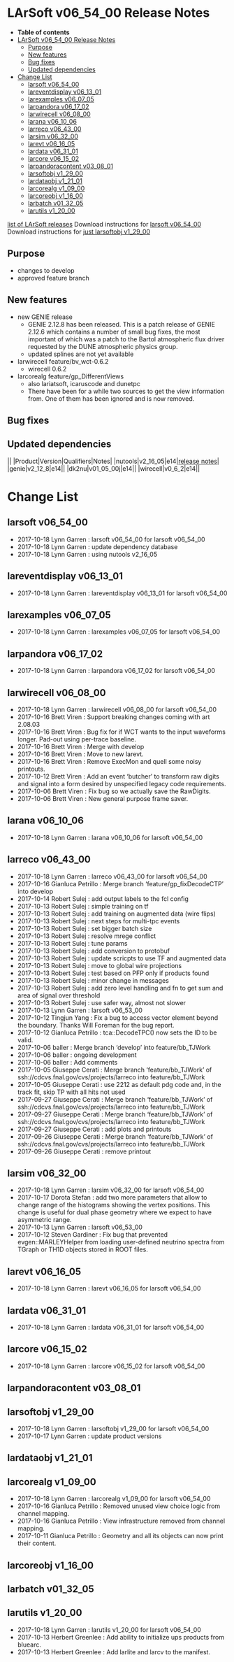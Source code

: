 LArSoft v06_54_00 Release Notes
======================================================================

-   **Table of contents**
-   [LArSoft v06_54_00 Release Notes](#LArSoft-v06_54_00-Release-Notes)
    -   [Purpose](#Purpose)
    -   [New features](#New-features)
    -   [Bug fixes](#Bug-fixes)
    -   [Updated dependencies](#Updated-dependencies)
-   [Change List](#Change-List)
    -   [larsoft v06_54_00](#larsoft-v06_54_00)
    -   [lareventdisplay v06_13_01](#lareventdisplay-v06_13_01)
    -   [larexamples v06_07_05](#larexamples-v06_07_05)
    -   [larpandora v06_17_02](#larpandora-v06_17_02)
    -   [larwirecell v06_08_00](#larwirecell-v06_08_00)
    -   [larana v06_10_06](#larana-v06_10_06)
    -   [larreco v06_43_00](#larreco-v06_43_00)
    -   [larsim v06_32_00](#larsim-v06_32_00)
    -   [larevt v06_16_05](#larevt-v06_16_05)
    -   [lardata v06_31_01](#lardata-v06_31_01)
    -   [larcore v06_15_02](#larcore-v06_15_02)
    -   [larpandoracontent v03_08_01](#larpandoracontent-v03_08_01)
    -   [larsoftobj v1_29_00](#larsoftobj-v1_29_00)
    -   [lardataobj v1_21_01](#lardataobj-v1_21_01)
    -   [larcorealg v1_09_00](#larcorealg-v1_09_00)
    -   [larcoreobj v1_16_00](#larcoreobj-v1_16_00)
    -   [larbatch v01_32_05](#larbatch-v01_32_05)
    -   [larutils v1_20_00](#larutils-v1_20_00)

[list of LArSoft releases](LArSoft_release_list)
Download instructions for [larsoft v06_54_00](http://scisoft.fnal.gov/scisoft/bundles/larsoft/v06_54_00/larsoft-v06_54_00.html)
Download instructions for [just larsoftobj v1_29_00](http://scisoft.fnal.gov/scisoft/bundles/larsoftobj/v1_29_00/larsoftobj-v1_29_00.html)

Purpose
--------------------

-   changes to develop
-   approved feature branch

New features
------------------------------

-   new GENIE release
    -   GENIE 2.12.8 has been released. This is a patch release of GENIE 2.12.6 which contains a number of small bug fixes, the most important of which was a patch to the Bartol atmospheric flux driver requested by the DUNE atmospheric physics group.
    -   updated splines are not yet available
-   larwirecell feature/bv_wct-0.6.2
    -   wirecell 0.6.2
-   larcorealg feature/gp_DifferentViews
    -   also lariatsoft, icaruscode and dunetpc
    -   There have been for a while two sources to get the view information from. One of them has been ignored and is now removed.

Bug fixes
------------------------

Updated dependencies
----------------------------------------------

||
|Product|Version|Qualifiers|Notes|
|nutools|v2_16_05|e14|[release notes](/redmine/projects/nutools/wiki/NuTools_Release_Notes#nutools-v2_16_05-10162017)|
|genie|v2_12_8|e14||
|dk2nu|v01_05_00j|e14||
|wirecell|v0_6_2|e14||

Change List
============================

larsoft v06_54_00
------------------------------------------

-   2017-10-18 Lynn Garren : larsoft v06_54_00 for larsoft v06_54_00
-   2017-10-18 Lynn Garren : update dependency database
-   2017-10-18 Lynn Garren : using nutools v2_16_05

lareventdisplay v06_13_01
----------------------------------------------------------

-   2017-10-18 Lynn Garren : lareventdisplay v06_13_01 for larsoft v06_54_00

larexamples v06_07_05
--------------------------------------------------

-   2017-10-18 Lynn Garren : larexamples v06_07_05 for larsoft v06_54_00

larpandora v06_17_02
------------------------------------------------

-   2017-10-18 Lynn Garren : larpandora v06_17_02 for larsoft v06_54_00

larwirecell v06_08_00
--------------------------------------------------

-   2017-10-18 Lynn Garren : larwirecell v06_08_00 for larsoft v06_54_00
-   2017-10-16 Brett Viren : Support breaking changes coming with art 2.08.03
-   2017-10-16 Brett Viren : Bug fix for if WCT wants to the input waveforms longer. Pad-out using per-trace baseline.
-   2017-10-16 Brett Viren : Merge with develop
-   2017-10-16 Brett Viren : Move to new larevt.
-   2017-10-16 Brett Viren : Remove ExecMon and quell some noisy printouts.
-   2017-10-12 Brett Viren : Add an event ‘butcher’ to transform raw digits and signal into a form desired by unspecified legacy code requirements.
-   2017-10-06 Brett Viren : Fix bug so we actually save the RawDigits.
-   2017-10-06 Brett Viren : New general purpose frame saver.

larana v06_10_06
----------------------------------------

-   2017-10-18 Lynn Garren : larana v06_10_06 for larsoft v06_54_00

larreco v06_43_00
------------------------------------------

-   2017-10-18 Lynn Garren : larreco v06_43_00 for larsoft v06_54_00
-   2017-10-16 Gianluca Petrillo : Merge branch ‘feature/gp_fixDecodeCTP’ into develop
-   2017-10-14 Robert Sulej : add output labels to the fcl config
-   2017-10-13 Robert Sulej : simple training on tf
-   2017-10-13 Robert Sulej : add training on augmented data (wire flips)
-   2017-10-13 Robert Sulej : next steps for multi-tpc events
-   2017-10-13 Robert Sulej : set bigger batch size
-   2017-10-13 Robert Sulej : resolve mrege conflict
-   2017-10-13 Robert Sulej : tune params
-   2017-10-13 Robert Sulej : add conversion to protobuf
-   2017-10-13 Robert Sulej : update scricpts to use TF and augmented data
-   2017-10-13 Robert Sulej : move to global wire projections
-   2017-10-13 Robert Sulej : test based on PFP only if products found
-   2017-10-13 Robert Sulej : minor change in messages
-   2017-10-13 Robert Sulej : add zero level handling and fn to get sum and area of signal over threshold
-   2017-10-13 Robert Sulej : use safer way, almost not slower
-   2017-10-13 Lynn Garren : larsoft v06_53_00
-   2017-10-12 Tingjun Yang : Fix a bug to access vector element beyond the boundary. Thanks Will Foreman for the bug report.
-   2017-10-12 Gianluca Petrillo : tca::DecodeTPC() now sets the ID to be valid.
-   2017-10-06 baller : Merge branch ‘develop’ into feature/bb_TJWork
-   2017-10-06 baller : ongoing development
-   2017-10-06 baller : Add comments
-   2017-10-05 Giuseppe Cerati : Merge branch ‘feature/bb_TJWork’ of ssh://cdcvs.fnal.gov/cvs/projects/larreco into feature/bb_TJWork
-   2017-10-05 Giuseppe Cerati : use 2212 as default pdg code and, in the track fit, skip TP with all hits not used
-   2017-09-27 Giuseppe Cerati : Merge branch ‘feature/bb_TJWork’ of ssh://cdcvs.fnal.gov/cvs/projects/larreco into feature/bb_TJWork
-   2017-09-27 Giuseppe Cerati : Merge branch ‘feature/bb_TJWork’ of ssh://cdcvs.fnal.gov/cvs/projects/larreco into feature/bb_TJWork
-   2017-09-27 Giuseppe Cerati : add plots and printouts
-   2017-09-26 Giuseppe Cerati : Merge branch ‘feature/bb_TJWork’ of ssh://cdcvs.fnal.gov/cvs/projects/larreco into feature/bb_TJWork
-   2017-09-26 Giuseppe Cerati : remove printout

larsim v06_32_00
----------------------------------------

-   2017-10-18 Lynn Garren : larsim v06_32_00 for larsoft v06_54_00
-   2017-10-17 Dorota Stefan : add two more parameters that allow to change range of the histograms showing the vertex positions. This change is useful for dual phase geometry where we expect to have asymmetric range.
-   2017-10-13 Lynn Garren : larsoft v06_53_00
-   2017-10-12 Steven Gardiner : Fix bug that prevented evgen::MARLEYHelper from loading user-defined neutrino spectra from TGraph or TH1D objects stored in ROOT files.

larevt v06_16_05
----------------------------------------

-   2017-10-18 Lynn Garren : larevt v06_16_05 for larsoft v06_54_00

lardata v06_31_01
------------------------------------------

-   2017-10-18 Lynn Garren : lardata v06_31_01 for larsoft v06_54_00

larcore v06_15_02
------------------------------------------

-   2017-10-18 Lynn Garren : larcore v06_15_02 for larsoft v06_54_00

larpandoracontent v03_08_01
--------------------------------------------------------------

larsoftobj v1_29_00
----------------------------------------------

-   2017-10-18 Lynn Garren : larsoftobj v1_29_00 for larsoft v06_54_00
-   2017-10-17 Lynn Garren : update product versions

lardataobj v1_21_01
----------------------------------------------

larcorealg v1_09_00
----------------------------------------------

-   2017-10-18 Lynn Garren : larcorealg v1_09_00 for larsoft v06_54_00
-   2017-10-16 Gianluca Petrillo : Removed unused view choice logic from channel mapping.
-   2017-10-16 Gianluca Petrillo : View infrastructure removed from channel mapping.
-   2017-10-11 Gianluca Petrillo : Geometry and all its objects can now print their content.

larcoreobj v1_16_00
----------------------------------------------

larbatch v01_32_05
--------------------------------------------

larutils v1_20_00
------------------------------------------

-   2017-10-18 Lynn Garren : larutils v1_20_00 for larsoft v06_54_00
-   2017-10-13 Herbert Greenlee : Add ability to initialize ups products from bluearc.
-   2017-10-13 Herbert Greenlee : Add larlite and larcv to the manifest.
